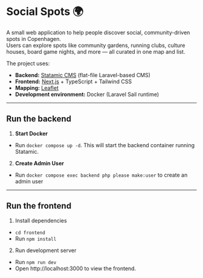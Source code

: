 # Social Spots 🌍

A small web application to help people discover social, community-driven spots in Copenhagen.  
Users can explore spots like community gardens, running clubs, culture houses, board game nights, and more — all curated in one map and list.

The project uses:  
- **Backend:** [Statamic CMS](https://statamic.com/) (flat-file Laravel-based CMS)  
- **Frontend:** [Next.js](https://nextjs.org/) + TypeScript + Tailwind CSS  
- **Mapping:** [Leaflet](https://leafletjs.com/)  
- **Development environment:** Docker (Laravel Sail runtime)  

---

## Run the backend

1. **Start Docker**

* Run `docker compose up -d`. This will start the backend container running Statamic.

2. **Create Admin User**

* Run `docker compose exec backend php please make:user` to create an admin user

---

## Run the frontend

1. Install dependencies

* `cd frontend`
* Run `npm install`

2. Run development server

* Run `npm run dev`
* Open http://localhost:3000 to view the frontend.
